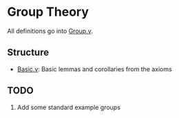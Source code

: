 Group Theory
============

All definitions go into [Group.v](Group.v).

Structure
---------

- [Basic.v](Basic.v): Basic lemmas and corollaries from the axioms

TODO
----

1. Add some standard example groups

